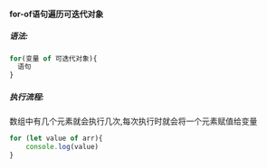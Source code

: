 #### for-of语句遍历可迭代对象

##### 语法:

```js
for(变量 of 可迭代对象){
  语句
}
```

##### 执行流程:

数组中有几个元素就会执行几次,每次执行时就会将一个元素赋值给变量

```js
for (let value of arr){
	console.log(value)
}
```

